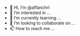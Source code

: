 - 👋 Hi, I’m @affanchrl
- 👀 I’m interested in ...
- 🌱 I’m currently learning ...
- 💞️ I’m looking to collaborate on ...
- 📫 How to reach me ...

<!---
affanchrl/affanchrl is a ✨ special ✨ repository because its `README.md` (this file) appears on your GitHub profile.
You can click the Preview link to take a look at your changes.
--->
